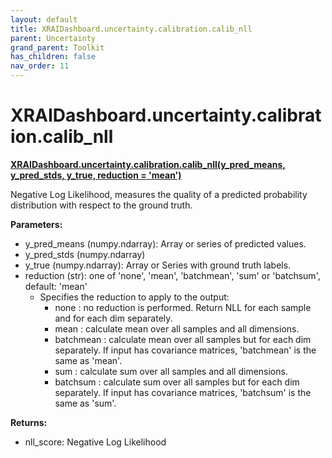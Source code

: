 ```yaml
---
layout: default
title: XRAIDashboard.uncertainty.calibration.calib_nll
parent: Uncertainty
grand_parent: Toolkit
has_children: false
nav_order: 11
---
```


# XRAIDashboard.uncertainty.calibration.calib_nll
**[XRAIDashboard.uncertainty.calibration.calib_nll(y_pred_means, y_pred_stds, y_true, reduction = 'mean')](https://github.com/gaberamolete/XRAIDashboard/blob/main/uncertainty/calibration.py)**


Negative Log Likelihood, measures the quality of a predicted probability distribution with respect to the ground truth.


**Parameters:**
- y_pred_means (numpy.ndarray): Array or series of predicted values.
- y_pred_stds (numpy.ndarray)
- y_true (numpy.ndarray): Array or Series with ground truth labels.
- reduction (str): one of 'none', 'mean', 'batchmean', 'sum' or 'batchsum', default: 'mean'
    - Specifies the reduction to apply to the output:
        - none : no reduction is performed. Return NLL for each sample and for each dim separately.
        - mean : calculate mean over all samples and all dimensions.
        - batchmean : calculate mean over all samples but for each dim separately. If input has covariance matrices, 'batchmean' is the same as 'mean'.
        - sum : calculate sum over all samples and all dimensions.
        - batchsum : calculate sum over all samples but for each dim separately. If input has covariance matrices, 'batchsum' is the same as 'sum'.

**Returns:**
- nll_score: Negative Log Likelihood
